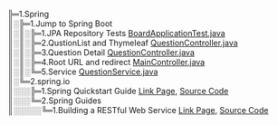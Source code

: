 ╠═1.Spring  
║░╠═1.Jump to Spring Boot  
║░║░╠═1.JPA Repository Tests [BoardApplicationTest.java](01_Spring_Boot/01_workspace/board/src/test/java/com/mysite/board/BoardApplicationTests.java)  
║░║░╠═2.QustionList and Thymeleaf [QuestionController.java](01_Spring_Boot/01_workspace/board/src/main/java/com/mysite/board/controller/QuestionController.java)  
║░║░╠═3.Question Detail [QuestionController.java](01_Spring_Boot/01_workspace/board/src/main/java/com/mysite/board/controller/QuestionController.java)  
║░║░╠═4.Root URL and redirect [MainController.java](01_Spring_Boot/01_workspace/board/src/main/java/com/mysite/board/controller/MainController.java)  
║░║░╚═5.Service [QuestionService.java](01_Spring_Boot/01_workspace/board/src/main/java/com/mysite/board/service/QuestionService.java)  
║░╚═2.spring.io  
║░░░╠═1.Spring Quickstart Guide [Link Page](https://spring.io/quickstart), [Source Code](01_Spring_Boot/01_workspace/demo/src/main/java/com/example/demo/DemoApplication.java)  
║░░░╚═2.Spring Guides  
║░░░░░╚═1.Building a RESTful Web Service [Link Page](https://spring.io/guides/gs/rest-service/), [Source Code](01_Spring_Boot/01_workspace/gs-rest-service/initial/src/main/java/com/example/restservice/GreetingController.java)  
